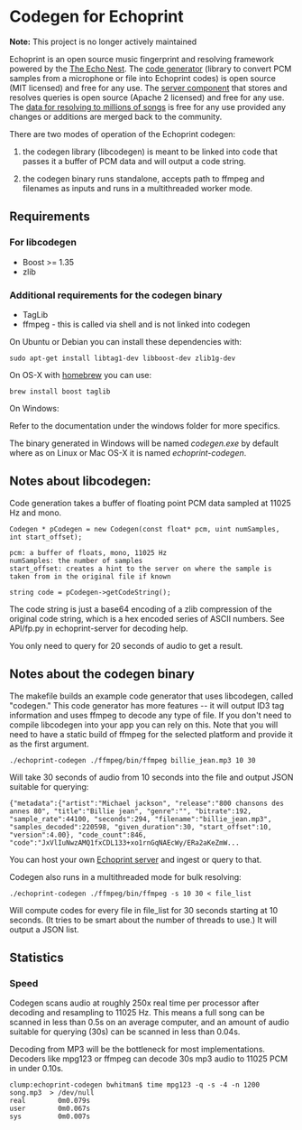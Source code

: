 # Codegen for Echoprint

**Note:** This project is no longer actively maintained

Echoprint is an open source music fingerprint and resolving framework powered by the [The Echo Nest](http://the.echonest.com/ "The Echo Nest"). The [code generator](http://github.com/echonest/echoprint-codegen "echoprint-codegen") (library to convert PCM samples from a microphone or file into Echoprint codes) is open source (MIT licensed) and free for any use. The [server component](http://github.com/echonest/echoprint-server "echoprint-server") that stores and resolves queries is open source (Apache 2 licensed) and free for any use. The [data for resolving to millions of songs](http://echoprint.me/data "Echoprint Data") is free for any use provided any changes or additions are merged back to the community. 

There are two modes of operation of the Echoprint codegen:

1. the codegen library (libcodegen) is meant to be linked into code that passes it a buffer of PCM data and will output a code string.
 
2. the codegen binary runs standalone, accepts path to ffmpeg and filenames as inputs and runs in a multithreaded worker mode.

## Requirements

### For libcodegen

* Boost >= 1.35
* zlib

### Additional requirements for the codegen binary

* TagLib
* ffmpeg - this is called via shell and is not linked into codegen

On Ubuntu or Debian you can install these dependencies with:

    sudo apt-get install libtag1-dev libboost-dev zlib1g-dev
On OS-X with [homebrew](http://mxcl.github.io/homebrew/) you can use:

    brew install boost taglib

On Windows:

Refer to the documentation under the windows folder for more specifics.

The binary generated in Windows will be named _codegen.exe_ by default where as on Linux or Mac OS-X it is named _echoprint-codegen_.

## Notes about libcodegen:

Code generation takes a buffer of floating point PCM data sampled at 11025 Hz and mono. 

    Codegen * pCodegen = new Codegen(const float* pcm, uint numSamples, int start_offset);

    pcm: a buffer of floats, mono, 11025 Hz
    numSamples: the number of samples
    start_offset: creates a hint to the server on where the sample is taken from in the original file if known

    string code = pCodegen->getCodeString(); 

The code string is just a base64 encoding of a zlib compression of the original code string, which is a hex encoded series of ASCII numbers. See API/fp.py in echoprint-server for decoding help.

You only need to query for 20 seconds of audio to get a result.

## Notes about the codegen binary

The makefile builds an example code generator that uses libcodegen, called "codegen." This code generator has more features -- it will output ID3 tag information and uses ffmpeg to decode any type of file. If you don't need to compile libcodegen into your app you can rely on this. 
Note that you will need to have a static build of ffmpeg for the selected platform and provide it as the first argument.

    ./echoprint-codegen ./ffmpeg/bin/ffmpeg billie_jean.mp3 10 30

Will take 30 seconds of audio from 10 seconds into the file and output JSON suitable for querying:

    {"metadata":{"artist":"Michael jackson", "release":"800 chansons des annes 80", "title":"Billie jean", "genre":"", "bitrate":192, "sample_rate":44100, "seconds":294, "filename":"billie_jean.mp3", "samples_decoded":220598, "given_duration":30, "start_offset":10, "version":4.00}, "code_count":846, "code":"JxVlIuNwzAMQ1fxCDL133+xo1rnGqNAEcWy/ERa2aKeZmW...

You can host your own [Echoprint server](http://github.com/echonest/echoprint-server "echoprint-server") and ingest or query to that.

Codegen also runs in a multithreaded mode for bulk resolving:

    ./echoprint-codegen ./ffmpeg/bin/ffmpeg -s 10 30 < file_list

Will compute codes for every file in file_list for 30 seconds starting at 10 seconds. (It tries to be smart about the number of threads to use.) It will output a JSON list.

## Statistics

### Speed

Codegen scans audio at roughly 250x real time per processor after decoding and resampling to 11025 Hz. This means a full song can be scanned in less than 0.5s on an average computer, and an amount of audio suitable for querying (30s) can be scanned in less than 0.04s.

Decoding from MP3 will be the bottleneck for most implementations. Decoders like mpg123 or ffmpeg can decode 30s mp3 audio to 11025 PCM in under 0.10s.

    clump:echoprint-codegen bwhitman$ time mpg123 -q -s -4 -n 1200 song.mp3  > /dev/null
    real        0m0.079s
    user        0m0.067s
    sys         0m0.007s
